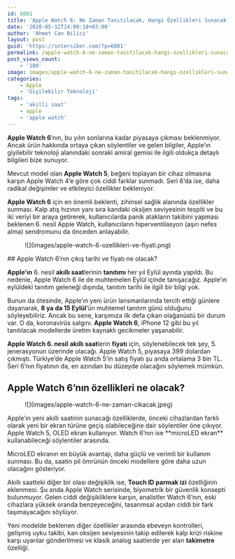 ```yaml
---
id: 6801
title: 'Apple Watch 6: Ne Zaman Tanıtılacak, Hangi Özellikleri Sunacak?'
date: '2020-05-12T14:00:18+03:00'
author: 'Ahmet Can Bilici'
layout: post
guid: 'https://intersiber.com/?p=6801'
permalink: /apple-watch-6-ne-zaman-tanitilacak-hangi-ozellikleri-sunacak/
post_views_count:
    - '100'
image: images/apple-watch-6-ne-zaman-tanitilacak-hangi-ozellikleri-sunacak.jpeg
categories:
    - Apple
    - 'Giyilebilir Teknoloji'
tags:
    - 'akıllı saat'
    - apple
    - 'apple watch'
---
```


**Apple Watch 6**’nın, bu yılın sonlarına kadar piyasaya çıkması beklenmiyor. Ancak ürün hakkında ortaya çıkan söylentiler ve gelen bilgiler, Apple’ın giyilebilir teknoloji alanındaki sonraki amiral gemisi ile ilgili oldukça detaylı bilgileri bize sunuyor.

Mevcut model olan **Apple Watch 5**, beğeni toplayan bir cihaz olmasına karşın Apple Watch 4’e göre çok ciddi farklar sunmadı. Seri 6’da ise, daha radikal değişimler ve etkileyici özellikler bekleniyor.

**Apple Watch 6** için en önemli beklenti, zihinsel sağlık alanında özellikler sunması. Kalp atış hızının yanı sıra kandaki oksijen seviyesinin tespiti ve bu iki veriyi bir araya getirerek, kullanıcılarda panik atakların takibini yapması beklenen 6. nesil Apple Watch, kullanıcıların hiperventilasyon (aşırı nefes alma) sendromunu da önceden anlayabilir.

<figure class="wp-block-image size-large">![](images/apple-watch-6-ozellikleri-ve-fiyati.png)</figure>## Apple Watch 6’nın çıkış tarihi ve fiyatı ne olacak?

**Apple’ın** 6. nesil **akıllı saat**lerinin **tanıtımı** her yıl Eylül ayında yapıldı. Bu nedenle, Apple Watch 6 ile de muhtemelen Eylül içinde tanışacağız. Apple’ın eylüldeki tanıtım geleneği dışında, tanıtım tarihi ile ilgili bir bilgi yok.

Bunun da ötesinde, Apple’ın yeni ürün lansmanlarında tercih ettiği günlere dayanarak, **8 ya da 15 Eylül**’ün muhtemel tanıtım günü olduğunu söyleyebiliriz. Ancak bu sene, karşımıza ilk defa çıkan olağanüstü bir durum var. O da, koronavirüs salgını. **Apple Watch 6**, iPhone 12 gibi bu yıl tanıtılacak modellerde üretim kaynaklı gecikmeler yaşanabilir.

**Apple Watch 6. nesil akıllı saat**lerin **fiyatı** için, söylenebilecek tek şey, 5. jenerasyonun üzerinde olacağı. Apple Watch 5, piyasaya 399 dolardan çıkmıştı. Türkiye’de Apple Watch 5’in satış fiyatı şu anda ortalama 3 bin TL. Seri 6’nın fiyatının da, en azından bu düzeyde olacağını söylemek mümkün.

## Apple Watch 6’nın özellikleri ne olacak?

<figure class="wp-block-image size-large">![](images/apple-watch-6-ne-zaman-cikacak.jpeg)</figure>Apple’ın yeni akıllı saatinin sunacağı özelliklerde, önceki cihazlardan farklı olarak yeni bir ekran türüne geçiş olabileceğine dair söylentiler öne çıkıyor. Apple Watch 5, OLED ekran kullanıyor. Watch 6’nın ise **microLED ekran** kullanabileceği söylentiler arasında.

MicroLED ekranın en büyük avantajı, daha güçlü ve verimli bir kullanım sunması. Bu da, saatin pil ömrünün önceki modellere göre daha uzun olacağını gösteriyor.

Akıllı saatteki diğer bir olası değişiklik ise, **Touch ID parmak izi** özelliğinin eklenmesi. Şu anda Apple Watch serisinde, biyometrik bir güvenlik konsepti bulunmuyor. Gelen ciddi değişikliklere karşın, analistler Watch 6’nın, eski cihazlara yüksek oranda benzeyeceğini, tasarımsal açıdan ciddi bir fark taşımayacağını söylüyor.

Yeni modelde beklenen diğer özellikler arasında ebeveyn kontrolleri, gelişmiş uyku takibi, kan oksijen seviyesinin takip edilerek kalp krizi riskine karşı uyarılar gönderilmesi ve klasik analog saatlerde yer alan **takimetre** özelliği.